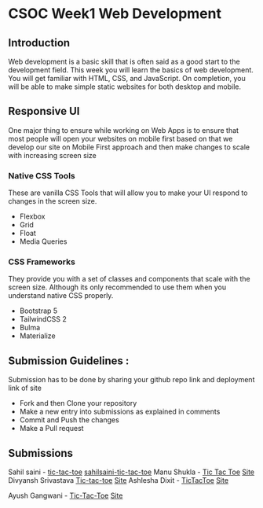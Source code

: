 # CSOC Week1 Web Development

## Introduction

Web development is a basic skill that is often said as a good start to the development field. This week you will learn the basics of web development. You will get familiar with HTML, CSS, and JavaScript. On completion, you will be able to make simple static websites for both desktop and mobile.

## Responsive UI

One major thing to ensure while working on Web Apps is to ensure that most people will open your websites on mobile first based on that we develop our site on Mobile First approach and then make changes to scale with increasing screen size

### Native CSS Tools

These are vanilla CSS Tools that will allow you to make your UI respond to changes in the screen size.

- Flexbox
- Grid
- Float
- Media Queries

### CSS Frameworks

They provide you with a set of classes and components that scale with the screen size. Although its only recommended to use them when you understand native CSS properly.

- Bootstrap 5
- TailwindCSS 2
- Bulma
- Materialize

## Submission Guidelines :

Submission has to be done by sharing your github repo link and deployment link of site

- Fork and then Clone your repository
- Make a new entry into submissions as explained in comments
- Commit and Push the changes
- Make a Pull request

## Submissions

<!-- Add you name in below list as -->
Sahil saini - [tic-tac-toe](https://github.com/sahilsaini110/tic-tac-toe) [sahilsaini-tic-tac-toe](https://sahilsaini-tic-tac-toe.netlify.app)
Manu Shukla - [Tic Tac Toe](https://github.com/manu-shukla/Tic-Tac-Toe) [Site](https://manu-shukla.github.io/Tic-Tac-Toe/)
Divyansh Srivastava [Tic-tac-toe](https://github.com/Divyansh013/Tic-Tac-Toe) [Site](https://divyansh013.github.io/Tic-Tac-Toe/)
Ashlesha Dixit - [TicTacToe](https://github.com/sakshi-2412/TicTacToe) [Site](https://sakshi-2412.github.io/TicTacToe/)
<!-- - Sanyu Daver - [Tic Tac](https://github.com/sanyud/TicTac) [Site](www.copsiitbhu.co.in) -->
Ayush Gangwani - [Tic-Tac-Toe](https://github.com/AG-7219/Tic-Tac-Toe) [Site](https://ag-7219.github.io/Tic-Tac-Toe/)
